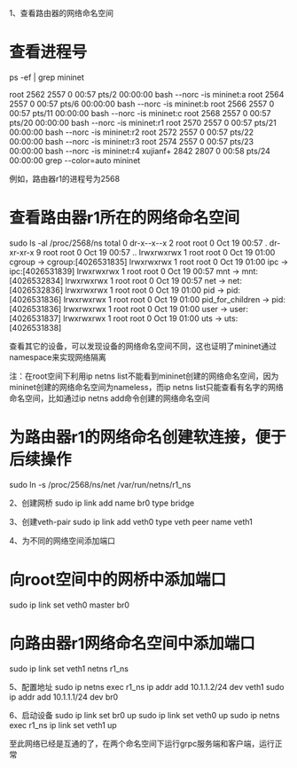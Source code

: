 1、查看路由器的网络命名空间

# 查看进程号
ps -ef | grep mininet

root       2562   2557  0 00:57 pts/2    00:00:00 bash --norc -is mininet:a
root       2564   2557  0 00:57 pts/6    00:00:00 bash --norc -is mininet:b
root       2566   2557  0 00:57 pts/11   00:00:00 bash --norc -is mininet:c
root       2568   2557  0 00:57 pts/20   00:00:00 bash --norc -is mininet:r1
root       2570   2557  0 00:57 pts/21   00:00:00 bash --norc -is mininet:r2
root       2572   2557  0 00:57 pts/22   00:00:00 bash --norc -is mininet:r3
root       2574   2557  0 00:57 pts/23   00:00:00 bash --norc -is mininet:r4
xujianf+   2842   2807  0 00:58 pts/24   00:00:00 grep --color=auto mininet

例如，路由器r1的进程号为2568

# 查看路由器r1所在的网络命名空间
sudo ls -al /proc/2568/ns
total 0
dr-x--x--x 2 root root 0 Oct 19 00:57 .
dr-xr-xr-x 9 root root 0 Oct 19 00:57 ..
lrwxrwxrwx 1 root root 0 Oct 19 01:00 cgroup -> cgroup:[4026531835]
lrwxrwxrwx 1 root root 0 Oct 19 01:00 ipc -> ipc:[4026531839]
lrwxrwxrwx 1 root root 0 Oct 19 00:57 mnt -> mnt:[4026532834]
lrwxrwxrwx 1 root root 0 Oct 19 00:57 net -> net:[4026532836]
lrwxrwxrwx 1 root root 0 Oct 19 01:00 pid -> pid:[4026531836]
lrwxrwxrwx 1 root root 0 Oct 19 01:00 pid_for_children -> pid:[4026531836]
lrwxrwxrwx 1 root root 0 Oct 19 01:00 user -> user:[4026531837]
lrwxrwxrwx 1 root root 0 Oct 19 01:00 uts -> uts:[4026531838]

查看其它的设备，可以发现设备的网络命名空间不同，这也证明了mininet通过namespace来实现网络隔离

注：在root空间下利用ip netns list不能看到mininet创建的网络命名空间，因为mininet创建的网络命名空间为nameless，而ip netns list只能查看有名字的网络命名空间，比如通过ip netns add命令创建的网络命名空间

# 为路由器r1的网络命名创建软连接，便于后续操作

sudo ln -s /proc/2568/ns/net /var/run/netns/r1_ns

2、创建网桥
sudo ip link add name br0 type bridge

3、创建veth-pair
sudo ip link add veth0 type veth peer name veth1

4、为不同的网络空间添加端口

# 向root空间中的网桥中添加端口
sudo ip link set veth0 master br0

# 向路由器r1网络命名空间中添加端口
sudo ip link set veth1 netns r1_ns

5、配置地址
sudo ip netns exec r1_ns ip addr add 10.1.1.2/24 dev veth1
sudo ip addr add 10.1.1.1/24 dev br0

6、启动设备
sudo ip link set br0 up
sudo ip link set veth0 up
sudo ip netns exec r1_ns ip link set veth1 up

至此网络已经是互通的了，在两个命名空间下运行grpc服务端和客户端，运行正常







